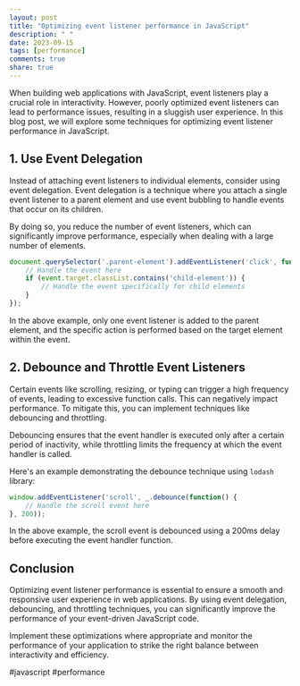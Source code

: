 ```yaml
---
layout: post
title: "Optimizing event listener performance in JavaScript"
description: " "
date: 2023-09-15
tags: [performance]
comments: true
share: true
---
```


When building web applications with JavaScript, event listeners play a crucial role in interactivity. However, poorly optimized event listeners can lead to performance issues, resulting in a sluggish user experience. In this blog post, we will explore some techniques for optimizing event listener performance in JavaScript.

## 1. Use Event Delegation

Instead of attaching event listeners to individual elements, consider using event delegation. Event delegation is a technique where you attach a single event listener to a parent element and use event bubbling to handle events that occur on its children.

By doing so, you reduce the number of event listeners, which can significantly improve performance, especially when dealing with a large number of elements.

```javascript
document.querySelector('.parent-element').addEventListener('click', function(event) {
    // Handle the event here
    if (event.target.classList.contains('child-element')) {
        // Handle the event specifically for child elements
    }
});
```

In the above example, only one event listener is added to the parent element, and the specific action is performed based on the target element within the event.

## 2. Debounce and Throttle Event Listeners

Certain events like scrolling, resizing, or typing can trigger a high frequency of events, leading to excessive function calls. This can negatively impact performance. To mitigate this, you can implement techniques like debouncing and throttling.

Debouncing ensures that the event handler is executed only after a certain period of inactivity, while throttling limits the frequency at which the event handler is called.

Here's an example demonstrating the debounce technique using `lodash` library:

```javascript
window.addEventListener('scroll', _.debounce(function() {
    // Handle the scroll event here
}, 200));
```

In the above example, the scroll event is debounced using a 200ms delay before executing the event handler function.

## Conclusion

Optimizing event listener performance is essential to ensure a smooth and responsive user experience in web applications. By using event delegation, debouncing, and throttling techniques, you can significantly improve the performance of your event-driven JavaScript code.

Implement these optimizations where appropriate and monitor the performance of your application to strike the right balance between interactivity and efficiency.

#javascript #performance